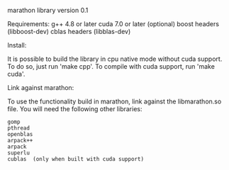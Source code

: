 marathon library
version 0.1

Requirements:
	g++ 4.8 or later
	cuda 7.0 or later (optional)
	boost headers (libboost-dev)
	cblas headers (libblas-dev)

Install:

It is possible to build the library in cpu native mode without cuda support.
To do so, just run 'make cpp'. To compile with cuda support, run 'make cuda'.

Link against marathon:

To use the functionality build in marathon, link against the libmarathon.so file.
You will need the following other libraries:

	gomp
	pthread
	openblas
	arpack++
	arpack
	superlu
	cublas	(only when built with cuda support)
